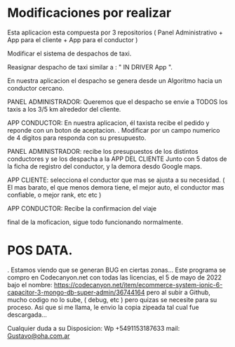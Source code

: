 # Modificaciones por realizar

Esta aplicacion esta compuesta por 3 repositorios ( Panel Administrativo + App para el cliente + App para el conductor ) 

Modificar el sistema de despachos de taxi. 

Reasignar despacho de taxi similar a :  " IN DRIVER App ". 

En nuestra aplicacion el despacho se genera desde un Algoritmo hacia un conductor cercano.

PANEL ADMINISTRADOR: Queremos que el despacho se envie a TODOS los taxis a los 3/5 km alrededor del cliente.

APP CONDUCTOR: En nuestra aplicacion, él taxista recibe el pedido y reponde con un boton de aceptacion.
.       Modificar por un campo numerico de 4 digitos para responda con su presupuesto.

PANEL ADMINISTRADOR: recibe los presupuestos de los distintos conductores y se los despacha a la APP DEL CLIENTE Junto con 5 datos de la ficha de registro del conductor, y la demora desdo Google maps.

APP CLIENTE: selecciona el conductor que mas se ajusta a su necesidad. ( El mas barato, el que menos demora tiene, el mejor auto, el conductor mas confiable, o mejor rank, etc etc )

APP CONDUCTOR: Recibe la confirmacion del viaje

final de la moficacion, sigue todo funcionando normalmente.

# POS DATA.
.
Estamos viendo que se generan BUG en ciertas zonas...  Este programa se compro en Codecanyon.net con todas las licencias, el 5 de mayo de 2022 bajo el nombre:  https://codecanyon.net/item/ecommerce-system-ionic-6-capacitor-3-mongo-db-super-admin/36744164 
 pero al subir a Github, mucho codigo no lo sube, ( debug, etc ) pero quizas se necesite para su proceso. Asi que si me llama, le envio la copia zipeada tal cual fue descargada...
 
Cualquier duda a su Disposicion: Wp +5491153187633  mail: Gustavo@oha.com.ar

